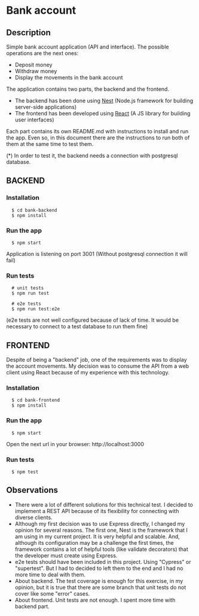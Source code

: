 # Bank account

## Description

Simple bank account application (API and interface).
The possible operations are the next ones:

- Deposit money
- Withdraw money
- Display the movements in the bank account

The application contains two parts, the backend and the frontend.

- The backend has been done using [Nest](https://nestjs.com/) (Node.js framework for building server-side applications)
- The frontend has been developed using [React](https://reactjs.org/) (A JS library for building user interfaces)

Each part contains its own README.md with instructions to install and run the app. Even so, in this document there are the instructions to run both of them at the same time to test them.

(\*) In order to test it, the backend needs a connection with postgresql database.

## BACKEND

### Installation

```
  $ cd bank-backend
  $ npm install
```

### Run the app

```
  $ npm start
```

Application is listening on port 3001
(Without postgresql connection it will fail)

### Run tests

```
  # unit tests
  $ npm run test

  # e2e tests
  $ npm run test:e2e
```

(e2e tests are not well configured because of lack of time. It would be necessary to connect to a test database to run them fine)

## FRONTEND

Despite of being a "backend" job, one of the requirements was to display the account movements.
My decision was to consume the API from a web client using React because of my experience with this technology.

### Installation

```
  $ cd bank-frontend
  $ npm install
```

### Run the app

```
  $ npm start
```

Open the next url in your browser: http://localhost:3000

### Run tests

```
  $ npm test
```

## Observations

- There were a lot of different solutions for this technical test. I decided to implement a REST API because of its flexibility for connecting with diverse clients.
- Although my first decision was to use Express directly, I changed my opinion for several reasons. The first one, Nest is the framework that I am using in my current project. It is very helpful and scalable. And, although its configuration may be a challenge the first times, the framework contains a lot of helpful tools (like validate decorators) that the developer must create using Express.
- e2e tests should have been included in this project. Using "Cypress" or "supertest". But I had to decided to left them to the end and I had no more time to deal with them.
- About backend. The test coverage is enough for this exercise, in my opinion, but it is true that there are some branch that unit tests do not cover like some "error" cases.
- About frontend. Unit tests are not enough. I spent more time with backend part.
